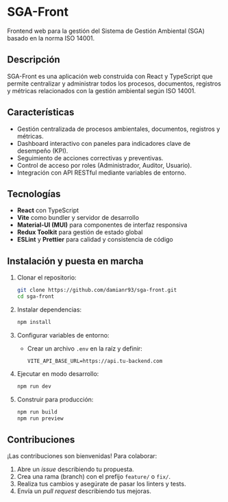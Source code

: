 # SGA-Front

Frontend web para la gestión del Sistema de Gestión Ambiental (SGA) basado en la norma ISO 14001.

## Descripción

SGA-Front es una aplicación web construida con React y TypeScript que permite centralizar y administrar todos los procesos, documentos, registros y métricas relacionados con la gestión ambiental según ISO 14001.

## Características

* Gestión centralizada de procesos ambientales, documentos, registros y métricas.
* Dashboard interactivo con paneles para indicadores clave de desempeño (KPI).
* Seguimiento de acciones correctivas y preventivas.
* Control de acceso por roles (Administrador, Auditor, Usuario).
* Integración con API RESTful mediante variables de entorno.

## Tecnologías

* **React** con TypeScript
* **Vite** como bundler y servidor de desarrollo
* **Material-UI (MUI)** para componentes de interfaz responsiva
* **Redux Toolkit** para gestión de estado global
* **ESLint** y **Prettier** para calidad y consistencia de código

## Instalación y puesta en marcha

1. Clonar el repositorio:

   ```bash
   git clone https://github.com/damianr93/sga-front.git
   cd sga-front
   ```
2. Instalar dependencias:

   ```bash
   npm install
   ```
3. Configurar variables de entorno:

   * Crear un archivo `.env` en la raíz y definir:

     ```env
     VITE_API_BASE_URL=https://api.tu-backend.com
     ```
4. Ejecutar en modo desarrollo:

   ```bash
   npm run dev
   ```
5. Construir para producción:

   ```bash
   npm run build
   npm run preview
   ```

## Contribuciones

¡Las contribuciones son bienvenidas! Para colaborar:

1. Abre un *issue* describiendo tu propuesta.
2. Crea una rama (branch) con el prefijo `feature/` o `fix/`.
3. Realiza tus cambios y asegúrate de pasar los linters y tests.
4. Envía un *pull request* describiendo tus mejoras.

